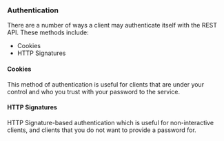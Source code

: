 ### Authentication

There are a number of ways a client may authenticate itself with the
REST API. These methods include:

* Cookies
* HTTP Signatures

#### Cookies

This method of authentication is useful for clients that are under your
control and who you trust with your password to the service.

#### HTTP Signatures

HTTP Signature-based authentication which is useful for non-interactive clients,
and clients that you do not want to provide a password for.


